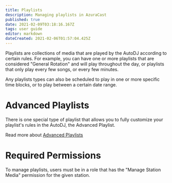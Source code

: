 ```yaml
---
title: Playlists
description: Managing playlists in AzuraCast
published: true
date: 2021-02-09T03:18:16.167Z
tags: user guide
editor: markdown
dateCreated: 2021-02-06T01:57:04.425Z
---
```


Playlists are collections of media that are played by the AutoDJ according to certain rules. For example, you can have one or more playlists that are considered "General Rotation" and will play throughout the day, or playlists that only play every few songs, or every few minutes.

Any playlists types can also be scheduled to play in one or more specific time blocks, or to play between a certain date range.

# Advanced Playlists

There is one special type of playlist that allows you to fully customize your playlist's rules in the AutoDJ, the Advanced Playlist.

Read more about [Advanced Playlists](/en/user-guide/playlists/advanced-playlists)

# Required Permissions

To manage playlists, users must be in a role that has the "Manage Station Media" permission for the given station.